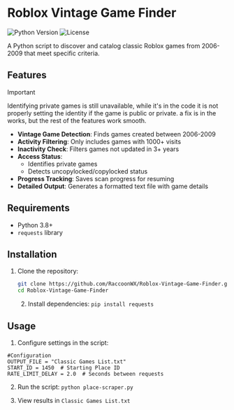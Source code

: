 # Roblox Vintage Game Finder

![Python Version](https://img.shields.io/badge/python-3.8%2B-blue)
![License](https://img.shields.io/badge/license-MIT-green)

A Python script to discover and catalog classic Roblox games from 2006-2009 that meet specific criteria.

## Features
> [!IMPORTANT]
> Identifying private games is still unavailable, while it's in the code it is not properly setting the identity if the game is public or private.
> a fix is in the works, but the rest of the features work smooth.

- **Vintage Game Detection**: Finds games created between 2006-2009
- **Activity Filtering**: Only includes games with 1000+ visits
- **Inactivity Check**: Filters games not updated in 3+ years
- **Access Status**:
  -  Identifies private games
  - Detects uncopylocked/copylocked status
- **Progress Tracking**: Saves scan progress for resuming
- **Detailed Output**: Generates a formatted text file with game details

## Requirements

- Python 3.8+
- `requests` library

## Installation

1. Clone the repository:
   ```bash
   git clone https://github.com/RaccoonWX/Roblox-Vintage-Game-Finder.git
   cd Roblox-Vintage-Game-Finder
   ```

   2. Install dependencies:
   ``pip install requests``

## Usage

1. Configure settings in the script:
```
#Configuration
OUTPUT_FILE = "Classic Games List.txt"
START_ID = 1450  # Starting Place ID
RATE_LIMIT_DELAY = 2.0  # Seconds between requests
```

2. Run the script:
   ``python place-scraper.py``

3. View results in ``Classic Games List.txt``
